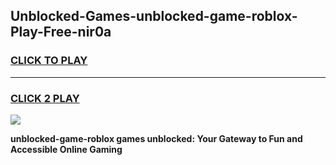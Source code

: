 
## Unblocked-Games-unblocked-game-roblox-Play-Free-nir0a
<h3>
<a href="https://premium76.site?title=unblocked-game-roblox&ref=09A">CLICK TO PLAY</a></h3>
<hr>

<h3>
<a href="https://premium76.site?title=unblocked-game-roblox&ref=09A">CLICK 2 PLAY</a>
  
</h3>

<a href="https://premium76.site?title=unblocked-game-roblox&ref=09A"><img src="https://clearcache.store/games.png"></a>


**unblocked-game-roblox games unblocked: Your Gateway to Fun and Accessible Online Gaming**

